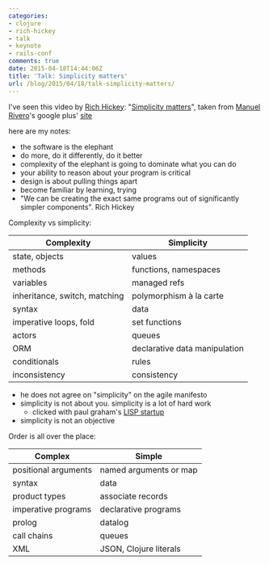 ```yaml
---
categories:
- clojure
- rich-hickey
- talk
- keynote
- rails-conf
comments: true
date: 2015-04-18T14:44:06Z
title: 'Talk: Simplicity matters'
url: /blog/2015/04/18/talk-simplicity-matters/
---
```


I've seen this video by [Rich Hickey][rich-hickey-twitter]: "[Simplicity matters][simplicity-matters-video]", taken from [Manuel Rivero][trikitrok]'s google plus' [site][via-this]

here are my notes:

  * the software is the elephant
  * do more, do it differently, do it better
  * complexity of the elephant is going to dominate what you can do
  * your ability to reason about your program is critical 
  * design is about pulling things apart
  * become familiar by learning, trying
  * "We can be creating the exact same programs out of significantly simpler components". Rich Hickey


Complexity vs simplicity:

|Complexity 	| Simplicity|
|---------------|----------|
|state, objects	| values|
|methods | functions, namespaces|
|variables | managed refs|
|inheritance, switch, matching  | polymorphism à la carte|
|syntax | data|
|imperative loops, fold | set functions|
|actors | queues|
|ORM | declarative data manipulation|
|conditionals | rules|
|inconsistency | consistency |

  * he does not agree on "simplicity" on the agile manifesto
  * simplicity is not about you. simplicity is a lot of hard work
    * clicked with paul graham's [LISP startup][article-beating-the-average]
  * simplicity is not an objective

Order is all over the place:


|Complex  | Simple|
|----------|-------|
|positional arguments | named arguments or map|
|syntax | data|
|product types  | associate records|
|imperative programs | declarative programs|
|prolog | datalog|
|call chains | queues|
|XML | JSON, Clojure literals|


[rich-hickey-twitter]: http://twitter.com/@richhickey
[simplicity-matters-video]: https://www.youtube.com/watch?v=rI8tNMsozo0
[via-this]: https://plus.google.com/u/0/117817370205182982732/posts/W6Gd9v67BgS?cfem=1
[trikitrok]: http://twitter.com/@trikitrok
[article-beating-the-average]: http://www.paulgraham.com/avg.html